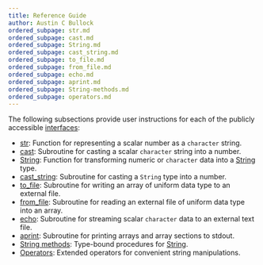 ```yaml
---
title: Reference Guide
author: Austin C Bullock
ordered_subpage: str.md
ordered_subpage: cast.md
ordered_subpage: String.md
ordered_subpage: cast_string.md
ordered_subpage: to_file.md
ordered_subpage: from_file.md
ordered_subpage: echo.md
ordered_subpage: aprint.md
ordered_subpage: String-methods.md
ordered_subpage: operators.md
---
```


The following subsections provide user instructions for each of the publicly accessible [interfaces](../../lists/procedures.html):

* [str](str.html): Function for representing a scalar number as a `character` string.
* [cast](cast.html): Subroutine for casting a scalar `character` string into a number.
* [String](string.html): Function for transforming numeric or `character` data into a [String](../../type/string.html) type.
* [cast_string](cast_string.html): Subroutine for casting a `String` type into a number.
* [to_file](to_file.html): Subroutine for writing an array of uniform data type to an external file.
* [from_file](from_file.html): Subroutine for reading an external file of uniform data type into an array.
* [echo](echo.html): Subroutine for streaming scalar `character` data to an external text file.
* [aprint](aprint.html): Subroutine for printing arrays and array sections to stdout.
* [String methods](string-methods.html): Type-bound procedures for [String](../../type/string.html).
* [Operators](operators.html): Extended operators for convenient string manipulations.
